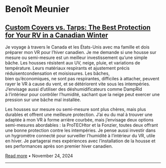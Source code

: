 # Benoît Meunier

## [Custom Covers vs. Tarps: The Best Protection for Your RV in a Canadian Winter](/custom-covers-vs-tarps/)

Je voyage à travers le Canada et les États-Unis avec ma famille et dois préparer mon VR pour l’hiver canadien. Je me demande si une housse sur mesure ou semi-mesure est un meilleur investissement qu’une simple bâche. Les housses résistent aux UV, neige, pluie, et variations de température. Leurs matériaux respirants et ajustement précis réduisentcondensation et moisissures. Les bâches, bien qu’économiques, ne sont pas respirantes, difficiles à attacher, peuvent rayer le VR à cause du vent, et se détériorent vite sous les intempéries. J’envisage aussi d’utiliser des déshumidificateurs comme DampRid à l’intérieur pour contrôler l’humidité, sachant que la neige peut exercer une pression sur une bâche mal installée.

Les housses sur mesure ou semi-mesure sont plus chères, mais plus durables et offrent une meilleure protection. J’ai eu du mal à trouver une adaptée à mon VR à forme arrière courbée, mais j’envisage deux options semi-mesures abordables : la ProTECHtor et la Fonzier, toutes deux offrant une bonne protection contre les intempéries. Je pense aussi investir dans un hygromètre connecté pour surveiller l’humidité à l’intérieur du VR, utile en hiver. Je partagerai mes expériences avec l’installation de la housse et ses performances après son premier hiver canadien.


[Read more](custom-covers-vs-tarps/index.md) • November 24, 2024

---